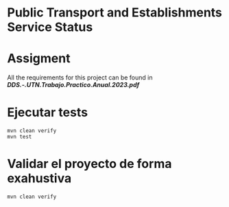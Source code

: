 # Public Transport and Establishments Service Status

# Assigment
All the requirements for this project can be found in 
***DDS.-.UTN.Trabajo.Practico.Anual.2023.pdf***

# Ejecutar tests

```
mvn clean verify
mvn test
```

# Validar el proyecto de forma exahustiva

```
mvn clean verify
```
